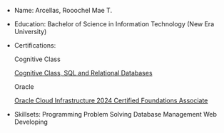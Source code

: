 - Name: Arcellas, Rooochel Mae T.
- Education: Bachelor of Science in Information Technology (New Era University)
- Certifications:

  Cognitive Class
  
  [Cognitive Class, SQL and Relational Databases](https://courses.cognitiveclass.ai/certificates/97cd235a9a144a52b18ccc61e3dd402a)
  
  Oracle
  
  [Oracle Cloud Infrastructure 2024 Certified Foundations Associate](https://catalog-education.oracle.com/ords/certview/sharebadge?id=BB3D533BADA80852F9EAAC0B9894F421F8A6664D16C939F38FC2CD40834E349E)
  
- Skillsets: Programming Problem Solving Database Management Web Developing

<!---
git-mae/git-mae is a ✨ special ✨ repository because its `README.md` (this file) appears on your GitHub profile.
You can click the Preview link to take a look at your changes.
--->
